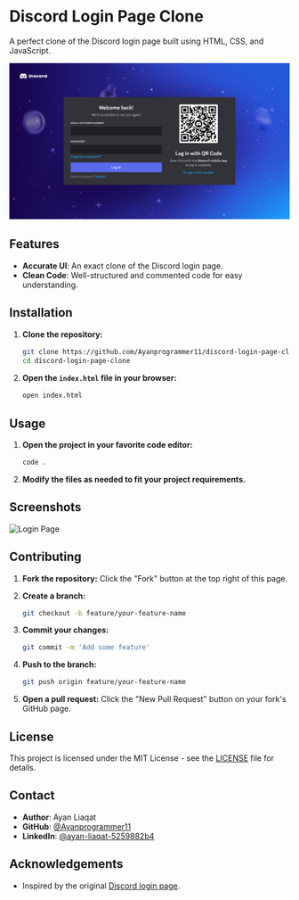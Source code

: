 # Discord Login Page Clone

A perfect clone of the Discord login page built using HTML, CSS, and JavaScript.

![Discord Login Page Clone Screenshot](./dsicord-login-page-clone-screenshot.png)

## Features

- **Accurate UI**: An exact clone of the Discord login page.
- **Clean Code**: Well-structured and commented code for easy understanding.

## Installation

1. **Clone the repository:**
    ```sh
    git clone https://github.com/Ayanprogrammer11/discord-login-page-clone.git
    cd discord-login-page-clone
    ```

2. **Open the `index.html` file in your browser:**
    ```sh
    open index.html
    ```

## Usage

1. **Open the project in your favorite code editor:**
    ```sh
    code .
    ```

2. **Modify the files as needed to fit your project requirements.**

## Screenshots

![Login Page](path_to_login_screenshot)

## Contributing

1. **Fork the repository:**
    Click the "Fork" button at the top right of this page.

2. **Create a branch:**
    ```sh
    git checkout -b feature/your-feature-name
    ```

3. **Commit your changes:**
    ```sh
    git commit -m 'Add some feature'
    ```

4. **Push to the branch:**
    ```sh
    git push origin feature/your-feature-name
    ```

5. **Open a pull request:**
    Click the "New Pull Request" button on your fork's GitHub page.

## License

This project is licensed under the MIT License - see the [LICENSE](LICENSE) file for details.

## Contact

- **Author**: Ayan Liaqat
- **GitHub**: [@Ayanprogrammer11](https://github.com/Ayanprogrammer11)
- **LinkedIn**: [@ayan-liaqat-5259882b4](https://www.linkedin.com/in/ayan-liaqat-5259882b4/)

## Acknowledgements

- Inspired by the original [Discord login page](https://discord.com/login).

